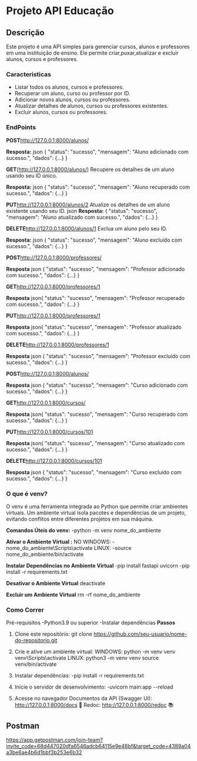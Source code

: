 # Projeto API Educação

## Descrição
Este projeto é uma API simples para gerenciar cursos, alunos e professores em uma instituição de ensino. Ele permite criar,puxar,atualizar e excluir alunos, cursos e professores.


### Caracteristicas
- Listar todos os alunos, cursos e professores.
- Recuperar um aluno, curso ou professor por ID.
- Adicionar novos alunos, cursos ou professores.
- Atualizar detalhes de alunos, cursos ou professores existentes.
- Excluir alunos, cursos ou professores.


### EndPoints
**POST**http://127.0.0.1:8000/alunos/

**Resposta:**
json
{
  "status": "sucesso",
  "mensagem": "Aluno adicionado com sucesso.",
  "dados": {...}
}


**GET**(http://127.0.0.1:8000/alunos/)
Recupere os detalhes de um aluno usando seu ID único.

**Resposta:**
json
{
  "status": "sucesso",
  "mensagem": "Aluno recuperado com sucesso.",
  "dados": {...}
}



**PUT**http://127.0.0.1:8000/alunos/2
Atualize os detalhes de um aluno existente usando seu ID.
json
**Resposta:**
{
  "status": "sucesso",
  "mensagem": "Aluno atualizado com sucesso.",
  "dados": {...}
}


**DELETE**http://127.0.0.1:8000/alunos/1
Exclua um aluno pelo seu ID.

**Resposta:**
json
{
  "status": "sucesso",
  "mensagem": "Aluno excluído com sucesso.",
  "dados": {...}
}

**POST**http://127.0.0.1:8000/professores/

**Resposta**
json
{
  "status": "sucesso",
  "mensagem": "Professor adicionado com sucesso.",
  "dados": {...}
}

**GET**http://127.0.0.1:8000/professores/1

**Resposta**
json{
  "status": "sucesso",
  "mensagem": "Professor recuperado com sucesso.",
  "dados": {...}
}

**PUT**http://127.0.0.1:8000/professores/1

**Resposta**
json{
  "status": "sucesso",
  "mensagem": "Professor atualizado com sucesso.",
  "dados": {...}
}

**DELETE**http://127.0.0.1:8000/professores/1

**Resposta**
json
{
  "status": "sucesso",
  "mensagem": "Professor excluído com sucesso.",
  "dados": {...}
}

**POST**http://127.0.0.1:8000/alunos/

**Resposta**
json
{
  "status": "sucesso",
  "mensagem": "Curso adicionado com sucesso.",
  "dados": {...}
}

**GET**http://127.0.0.1:8000/cursos/

**Resposta**
json{
  "status": "sucesso",
  "mensagem": "Curso recuperado com sucesso.",
  "dados": {...}
}

**PUT**http://127.0.0.1:8000/cursos/101

**Resposta**
json{
  "status": "sucesso",
  "mensagem": "Curso atualizado com sucesso.",
  "dados": {...}
}

**DELETE**http://127.0.0.1:8000/cursos/101

**Resposta**
json
{
  "status": "sucesso",
  "mensagem": "Curso excluído com sucesso.",
  "dados": {...}
}

### O que é venv?
O venv é uma ferramenta integrada ao Python que permite criar ambientes virtuais. Um ambiente virtual isola pacotes e dependências de um projeto, evitando conflitos entre diferentes projetos em sua máquina.

**Comandos Úteis do venv:**
-python -m venv nome_do_ambiente

**Ativar o Ambiente Virtual :**
NO WINDOWS:
-nome_do_ambiente\Scripts\activate
LINUX:
-source nome_do_ambiente/bin/activate

**Instalar Dependências no Ambiente Virtual** 
-pip install fastapi uvicorn
-pip install -r requirements.txt

**Desativar o Ambiente Virtual**
deactivate

**Excluir um Ambiente Virtual**
rm -rf nome_do_ambiente


### Como Correr
Pré-requisitos
    -Python3.9 ou superior
    -Instalar dependências
**Passos**    
1. Clone este repositório:
   git clone https://github.com/seu-usuario/nome-do-repositorio.git

2. Crie e ative um ambiente virtual:
WINDOWS:
    python -m venv venv
    venv\Scripts\activate
LINUX:
    python3 -m venv venv
    source venv/bin/activate

3. Instalar dependências:
-pip install -r requirements.txt

4. Inicie o servidor de desenvolvimento:
-uvicorn main:app --reload

5. Acesse no navegador
Documentos da API (Swagger UI): http://127.0.0.1:8000/docs 📄
Redoc: http://127.0.0.1:8000/redoc 📚

## Postman
https://app.getpostman.com/join-team?invite_code=68d447020dfa6546adcb64115e9e48bf&target_code=4389a04a3be6ae4b6d1bbf3b253e6b32